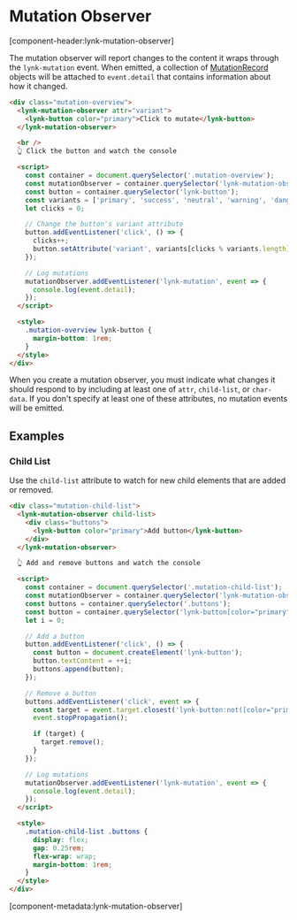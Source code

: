 # Mutation Observer

[component-header:lynk-mutation-observer]

The mutation observer will report changes to the content it wraps through the `lynk-mutation` event. When emitted, a collection of [MutationRecord](https://developer.mozilla.org/en-US/docs/Web/API/MutationRecord) objects will be attached to `event.detail` that contains information about how it changed.

```html preview
<div class="mutation-overview">
  <lynk-mutation-observer attr="variant">
    <lynk-button color="primary">Click to mutate</lynk-button>
  </lynk-mutation-observer>

  <br />
  👆 Click the button and watch the console

  <script>
    const container = document.querySelector('.mutation-overview');
    const mutationObserver = container.querySelector('lynk-mutation-observer');
    const button = container.querySelector('lynk-button');
    const variants = ['primary', 'success', 'neutral', 'warning', 'danger'];
    let clicks = 0;

    // Change the button's variant attribute
    button.addEventListener('click', () => {
      clicks++;
      button.setAttribute('variant', variants[clicks % variants.length]);
    });

    // Log mutations
    mutationObserver.addEventListener('lynk-mutation', event => {
      console.log(event.detail);
    });
  </script>

  <style>
    .mutation-overview lynk-button {
      margin-bottom: 1rem;
    }
  </style>
</div>
```

<lunk-alert open>When you create a mutation observer, you must indicate what changes it should respond to by including at least one of `attr`, `child-list`, or `char-data`. If you don't specify at least one of these attributes, no mutation events will be emitted.</lynk-alert>

## Examples

### Child List

Use the `child-list` attribute to watch for new child elements that are added or removed.

```html preview
<div class="mutation-child-list">
  <lynk-mutation-observer child-list>
    <div class="buttons">
      <lynk-button color="primary">Add button</lynk-button>
    </div>
  </lynk-mutation-observer>

  👆 Add and remove buttons and watch the console

  <script>
    const container = document.querySelector('.mutation-child-list');
    const mutationObserver = container.querySelector('lynk-mutation-observer');
    const buttons = container.querySelector('.buttons');
    const button = container.querySelector('lynk-button[color="primary"]');
    let i = 0;

    // Add a button
    button.addEventListener('click', () => {
      const button = document.createElement('lynk-button');
      button.textContent = ++i;
      buttons.append(button);
    });

    // Remove a button
    buttons.addEventListener('click', event => {
      const target = event.target.closest('lynk-button:not([color="primary"])');
      event.stopPropagation();

      if (target) {
        target.remove();
      }
    });

    // Log mutations
    mutationObserver.addEventListener('lynk-mutation', event => {
      console.log(event.detail);
    });
  </script>

  <style>
    .mutation-child-list .buttons {
      display: flex;
      gap: 0.25rem;
      flex-wrap: wrap;
      margin-bottom: 1rem;
    }
  </style>
</div>
```

[component-metadata:lynk-mutation-observer]
